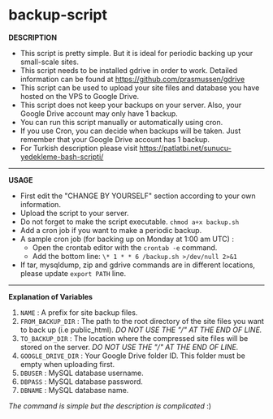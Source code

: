 # backup-script
**DESCRIPTION**

 - This script is pretty simple. But it is ideal for periodic backing up your small-scale sites.
 - This script needs to be installed gdrive in order to work. Detailed information can be found at https://github.com/prasmussen/gdrive
 - This script can be used to upload your site files and database you have hosted on the VPS to Google Drive.
 -   This script does not keep your backups on your server. Also, your Google Drive account may only have 1 backup.
 - You can run this script manually or automatically using cron.
 - If you use Cron, you can decide when backups will be taken.  Just remember that your Google Drive account has 1 backup.
 - For Turkish description please visit  https://patlatbi.net/sunucu-yedekleme-bash-scripti/


----------


**USAGE**

 - First edit the "CHANGE BY YOURSELF" section according to your own information.
 - Upload the script to your server.
 - Do not forget to make the script executable. `chmod a+x backup.sh`
 - Add a cron job if you want to make a periodic backup.
 - A sample cron job (for backing up on Monday at 1:00 am UTC) :
	 - Open the crontab editor with the  `crontab -e`  command.
    - Add the bottom line: `\* 1 * * 6 /backup.sh >/dev/null 2>&1`
 - If tar, mysqldump, zip and gdrive commands are in different locations, please update `export PATH` line.
   


----------


**Explanation of Variables**

    

 1. `NAME` : A prefix for site backup files.
 2. `FROM_BACKUP_DIR` : The path to the root directory of the site files you want to back up (i.e public_html). *DO NOT USE THE "/" AT THE END OF LINE.*
 3. `TO_BACKUP_DIR` : The location where the compressed site files will be stored on the server. *DO NOT USE THE "/" AT THE END OF LINE.*
 4. `GOOGLE_DRIVE_DIR` : Your Google Drive folder ID. This folder must be empty when uploading first.
 5. `DBUSER` : MySQL database username.
 6. `DBPASS` : MySQL database password.
 7. `DBNAME` : MySQL database name.
 

*The command is simple but the description is complicated* :)
